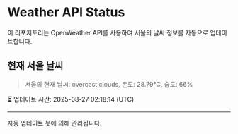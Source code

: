 
# Weather API Status

이 리포지토리는 OpenWeather API를 사용하여 서울의 날씨 정보를 자동으로 업데이트합니다.

## 현재 서울 날씨
> 서울의 현재 날씨: overcast clouds, 온도: 28.79°C, 습도: 66%

⏳ 업데이트 시간: 2025-08-27 02:18:14 (UTC)

---
자동 업데이트 봇에 의해 관리됩니다.
